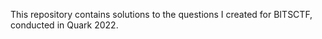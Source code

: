 This repository contains solutions to the questions I created for BITSCTF, conducted in Quark 2022.
